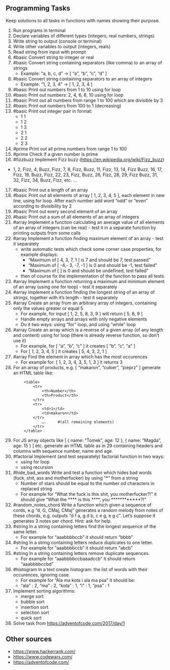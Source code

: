 ## Programming Tasks
Keep solutions to all tasks in functions with names showing their purpose.

1. Run programs in terminal
2. Declare variables of different types (integers, real numbers, strings)
3. Write string to output (console or terminal)
4. Write other variables to output (integers, reals)
5. Read string from input with prompt
6. #basic Convert string to integer or real
7. #basic Convert string containing separators (like comma) to an array of strings
    - Example: “a, b, c, d” → [ “a”, “b”, “c”, “d” ]
8. #basic Convert string containing separators to an array of integers
    - Example: “1, 2, 3, 4” → [ 1, 2, 3, 4 ]
9. #basic Print out numbers from 1 to 10 using for loop
10. #basic Print out numbers: 2, 4, 6, 8, 10 using for loop
11. #basic Print out all numbers from range 1 to 100 which are divisible by 3
12. #basic Print out numbers from 100 to 1 (decreasing)
13. #basic Print out integer pair in format:
    - 1 1
    - 1 2
    - 1 3
    - 2 1
    - 2 2
    - 2 3
14. #prime Print out all prime numbers from range 1 to 100
15. #prime Check if a given number is prime
16. #fizzbuzz Implement Fizz buzz (https://en.wikipedia.org/wiki/Fizz_buzz)
  - 1, 2, Fizz, 4, Buzz, Fizz, 7, 8, Fizz, Buzz, 11, Fizz, 13, 14, Fizz Buzz, 16, 17, Fizz, 19, Buzz, Fizz, 22, 23, Fizz, Buzz, 26, Fizz, 28, 29, Fizz Buzz, 31, 32, Fizz, 34, Buzz, Fizz, etc. …
17. #basic Print out a length of an array
18. #basic Print out all elements of array [ 1, 2, 3, 4, 5 ], each element in new line, using for loop. After each number add word “odd” or “even” according to divisibility by 2
19. #basic Print out every second element of an array
20. #basic Print out a sum of all elements of an array of integers
21. #array Implement a function calculating an average value of all elements of an array of integers (can be real) - test it in a separate function by printing outputs from some calls
22. #array Implement a function finding maximum element of an array - test it separately
    - write automatic tests which check some corner case properties, for example displays:
      - “Maximum of [ 4, 3, 7, 1 ] is 7 and should be 7, test passed”
      - “Maximum of [ -4,- 3, -7, -1 ] is 0 and should be -1, test failed”
      - “Maximum of [ ] is 0 and should be undefined, test failed”
    - then of course fix the implementation of the function to pass all tests
23. #array Implement a function returning a maximum and minimum element of an array (using one for loop) - test it separately
24. #array Implement a function finding the longest string of an array of strings, together with it’s length - test it separately
25. #array Create an array from an arbitrary array of integers, containing only the values greater or equal 5
    - For example, for input [ 1, 2, 5, 8, 3, 9 ] will return [ 5, 8, 9 ]
    - Handle empty arrays and arrays with only negative elements
    - Do it two ways: using “for” loop, and using “while” loop
26. #array Create an array which is a reverse of a given array (of any length and content) using for loop (there is already reverse function, so don’t use it)
    - For example, for [ “a”, “b”, “c” ] it creates [ “b”, “c”, “a” ]
    - For [ 1, 2, 3, 4, 5 ] it creates [ 5, 4, 3, 2, 1 ]
27. #array Find the element in array which has the most occurences
    - For example for: [ 1, 2, 3, 4, 3, 5, 1, 3 ] it returns 3
28. For an array of products, e.g. [ “makaron”, “cukier”, “pieprz” ] generate an HTML table like:
```
        <table>
            <tr>
                <th>Number</th>
                <th>Product</th>
            </tr>
            <tr>
                <td>1</td>
                <td>makaron</td>
            </tr>
                ….     #(all remaining elements)
            </tr>
        </table>
```

29. For JS array objects like [ { name: “Tomek”, age: 12 }, { name: “Magda”, age: 15 } ] etc. generate an HTML table as in 29 containing headers and columns with sequence number, name and age.
30. #factorial Implement (and test separately) factorial function in two ways:
    - using for loop
    - using recursion
31. #hide_bad_words Write and test a function which hides bad words (fuck, shit, ass and motherfucker) by using “*” from a string
    - Number of stars should be equal to the number od characters in replaced string
    - For example for “What the fuck is this shit, you motherfucker?!” it should give “What the **** is this ****, you ************?!”
32. #random_notes_chord Write a function which given a sequence of cords, e.g “d, G, CMaj, CMaj” generates a random melody from notes of these chords, e.g. outputs “d f a, g d b, c e g, e g c”. Let’s suppose it generates 3 notes per chord. Hint: ask for help.
33. #string In a string containing letters find the longest sequence of the same letter.
    - For example for “aaabbbbccb” it should return “bbbb”
34. #string In a string containing letters reduce duplicates to one letter.
    - For example for “aaabbbbccb” it should return “abcb”
35. #string In a string containing letters remove duplicate sequences.
    - For example for “aaabbbbccbaaadccb” it should return “aaabbbbccbd”
36. #histogram In a text create histogram: the list of words with their occurences, ignoring case.
    - For example for “Ala ma kota i ala ma psa” it should be:
    - “ala” : 2, “ma” : 2, “kota” : 1, “i” : 1, “psa” : 1
37. Implement sorting algorithms:
    - merge sort
    - bubble sort
    - insertion sort
    - selection sort
    - quick sort
38. Solve task from https://adventofcode.com/2017/day/1


## Other sources
  - https://www.hackerrank.com/
  - https://www.codewars.com/
  - https://adventofcode.com/
